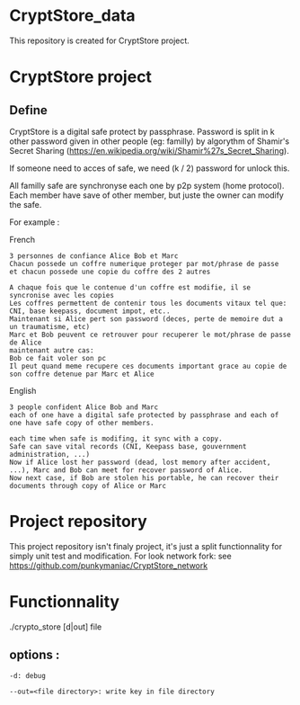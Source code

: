 # CryptStore_data
This repository is created for CryptStore project.

# CryptStore project

## Define
CryptStore is a digital safe protect by passphrase.
Password is split in k other password given in other people (eg: familly)
by algorythm of Shamir's Secret Sharing (https://en.wikipedia.org/wiki/Shamir%27s_Secret_Sharing).

If someone need to acces of safe, we need (k / 2) password for unlock this.

All familly safe are synchronyse each one by p2p system (home protocol).
Each member have save of other member, but juste the owner can modify the safe.

For example :

French
```
3 personnes de confiance Alice Bob et Marc
Chacun possede un coffre numerique proteger par mot/phrase de passe
et chacun possede une copie du coffre des 2 autres

A chaque fois que le contenue d'un coffre est modifie, il se syncronise avec les copies
Les coffres permettent de contenir tous les documents vitaux tel que: CNI, base keepass, document impot, etc..
Maintenant si Alice pert son password (deces, perte de memoire dut a un traumatisme, etc)
Marc et Bob peuvent ce retrouver pour recuperer le mot/phrase de passe de Alice
maintenant autre cas:
Bob ce fait voler son pc
Il peut quand meme recupere ces documents important grace au copie de son coffre detenue par Marc et Alice
```

English
```
3 people confident Alice Bob and Marc
each of one have a digital safe protected by passphrase and each of one have safe copy of other members.

each time when safe is modifing, it sync with a copy.
Safe can save vital records (CNI, Keepass base, gouvernment administration, ...)
Now if Alice lost her password (dead, lost memory after accident, ...), Marc and Bob can meet for recover password of Alice.
Now next case, if Bob are stolen his portable, he can recover their documents through copy of Alice or Marc
```

# Project repository
This project repository isn't finaly project, it's just a split functionnality for
simply unit test and modification.
For look network fork: see https://github.com/punkymaniac/CryptStore_network

# Functionnality
./crypto_store [d|out] file

## options :
`-d: debug`

`--out=<file directory>: write key in file directory`
